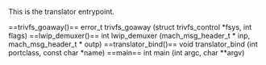 This is the translator entrypoint.

==trivfs_goaway()==
 error_t trivfs_goaway (struct trivfs_control *fsys, int flags)
==lwip_demuxer()==
 int lwip_demuxer (mach_msg_header_t * inp, mach_msg_header_t * outp)
==translator_bind()==
 void translator_bind (int portclass, const char *name)
==main==
 int main (int argc, char **argv)